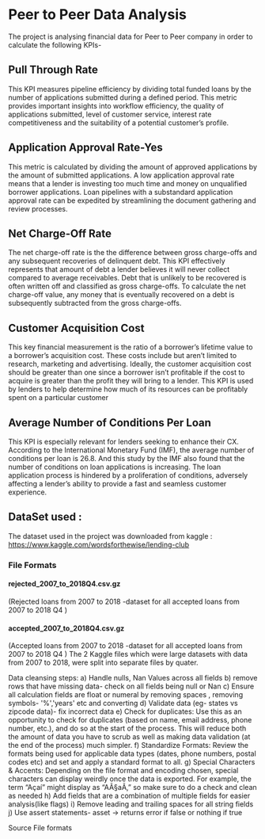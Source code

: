 # Peer to Peer Data Analysis

The project is analysing financial data for Peer to Peer company in order to calculate the following KPIs-

## Pull Through Rate
This KPI measures pipeline efficiency by dividing total funded loans by the number of applications submitted during a defined period. This metric provides important insights into workflow efficiency, the quality of applications submitted, level of customer service, interest rate competitiveness and the suitability of a potential customer’s profile.
## Application Approval Rate-Yes
This metric is calculated by dividing the amount of approved applications by the amount of submitted applications.
A low application approval rate means that a lender is investing too much time and money on unqualified borrower applications. Loan pipelines with a substandard application approval rate can be expedited by streamlining the document gathering and review processes.
## Net Charge-Off Rate
The net charge-off rate is the the difference between gross charge-offs and any subsequent recoveries of delinquent debt. This KPI effectively represents that amount of debt a lender believes it will never collect compared to average receivables. Debt that is unlikely to be recovered is often written off and classified as gross charge-offs. To calculate the net charge-off value, any money that is eventually recovered on a debt is subsequently subtracted from the gross charge-offs.
## Customer Acquisition Cost
This key financial measurement is the ratio of a borrower’s lifetime value to a borrower’s acquisition cost. These costs include but aren’t limited to research, marketing and advertising. Ideally, the customer acquisition cost should be greater than one since a borrower isn’t profitable if the cost to acquire is greater than the profit they will bring to a lender. This KPI is used by lenders to help determine how much of its resources can be profitably spent on a particular customer
## Average Number of Conditions Per Loan
This KPI is especially relevant for lenders seeking to enhance their CX. According to the International Monetary Fund (IMF), the average number of conditions per loan is 26.8. And this study by the IMF also found that the number of conditions on loan applications is increasing. The loan application process is hindered by a proliferation of conditions, adversely affecting a lender’s ability to provide a fast and seamless customer experience.


## DataSet used :
The dataset used in the project was downloaded from kaggle :
https://www.kaggle.com/wordsforthewise/lending-club
### File Formats
#### rejected_2007_to_2018Q4.csv.gz
(Rejected loans from 2007 to 2018 -dataset for all accepted loans from 2007 to 2018 Q4 )
#### accepted_2007_to_2018Q4.csv.gz
(Accepted loans from 2007 to 2018 -dataset for all accepted loans from 2007 to 2018 Q4 )
The 2 Kaggle files which were large datasets with data from 2007 to 2018, were split into separate files by quater.

Data cleansing steps: 
a) Handle nulls, Nan Values across all fields
b) remove rows that have missing data- check on all fields being null or Nan
c) Ensure all calculation fields are float or numeral by removing spaces , removing symbols- '%','years' etc and converting
d) Validate data (eg- states vs zipcode data)- fix incorrect data
e) Check for duplicates: Use this as an opportunity to check for duplicates (based on name, email address, phone number, etc.), and do so at the start of the process. This will reduce both the amount of data you have to scrub as well as making data validation (at the end of the process) much simpler. 
f) Standardize Formats: Review the formats being used for applicable data types (dates, phone numbers, postal codes etc) and set and apply a standard format to all. 
g) Special Characters & Accents: Depending on the file format and encoding chosen, special characters can display weirdly once the data is exported. For example, the term “Açaí” might display as “AÃ§aÃ,”­ so make sure to do a check and clean as needed
h) Add fields that are a combination of multiple fields for easier analysis(like flags)
i) Remove leading and trailing spaces for all string fields
j) Use assert statements- asset <condition>-> returns error if false or nothing if true
  
 Source File formats
